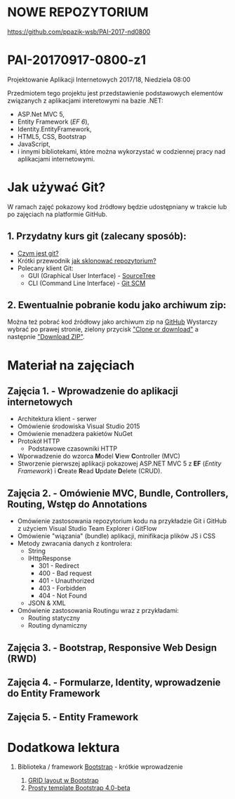 # NOWE REPOZYTORIUM

https://github.com/ppazik-wsb/PAI-2017-nd0800

# PAI-20170917-0800-z1
Projektowanie Aplikacji Internetowych 2017/18, Niedziela 08:00

Przedmiotem tego projektu jest przedstawienie podstawowych elementów związanych z aplikacjami interetowymi na bazie .NET:
+ ASP.Net MVC 5,
+ Entity Framework (*EF 6*), 
+ Identity.EntityFramework, 
+ HTML5, CSS, Bootstrap
+ JavaScript,
+ i innymi bibliotekami, które można wykorzystać w codziennej pracy nad aplikacjami internetowymi.

# Jak używać Git?

W ramach zajęć pokazowy kod źródłowy będzie udostępniany w trakcie lub po zajęciach na platformie GitHub.

## 1. Przydatny kurs git (zalecany sposób):
* [Czym jest git?](https://www.atlassian.com/git/tutorials/what-is-version-control)
* Krótki przewodnik [jak sklonować repozytorium?](https://www.atlassian.com/git/tutorials/setting-up-a-repository/git-clone)
* Polecany klient Git:
  * GUI (Graphical User Interface) - [SourceTree](https://www.sourcetreeapp.com/)
  * CLI (Command Line Interface) - [Git SCM](https://git-scm.com/)

## 2. Ewentualnie pobranie kodu jako archiwum zip:
Można też pobrać kod źródłowy jako archiwum zip na [GitHub](https://github.com/)
Wystarczy wybrać po prawej stronie, zielony przycisk ["Clone or download"](https://github.com/ppazik-wsb/PAI-20170917-0800-z1.git) a następnie ["Download ZIP"](https://github.com/ppazik-wsb/PAI-20170917-0800-z1/archive/master.zip).

# Materiał na zajęciach

## Zajęcia 1. - Wprowadzenie do aplikacji internetowych
+ Architektura klient - serwer
+ Omówienie środowiska Visual Studio 2015
+ Omówienie menadżera pakietów NuGet
+ Protokół HTTP
  + Podstawowe czasowniki HTTP
+ Wporwadzenie do wzorca **M**odel **V**iew **C**ontroller (MVC)
+ Stworzenie pierwszej aplikacji pokazowej ASP.NET MVC 5 z **EF** (_Entity Framework_) i **C**reate **R**ead **U**pdate **D**elete (CRUD).

## Zajęcia 2. - Omówienie MVC, Bundle, Controllers, Routing, Wstęp do Annotations
+ Omówienie zastosowania repozytorium kodu na przykładzie Git i GitHub z użyciem Visual Studio Team Explorer i GitFlow
+ Omówienie "wiązania" (bundle) aplikacji, minifikacja plików JS i CSS
+ Metody zwracania danych z kontrolera:
  + String
  + IHttpResponse
    + 301 - Redirect
    + 400 - Bad request
    + 401 - Unauthorized
    + 403 - Forbidden
    + 404 - Not Found
  + JSON & XML
+ Omówienie zastosowania Routingu wraz z przykładami:
  + Routing statyczny
  + Routing dynamiczny

## Zajęcia 3. - Bootstrap, Responsive Web Design (RWD)

## Zajęcia 4. - Formularze, Identity, wprowadzenie do Entity Framework

## Zajęcia 5. - Entity Framework

# Dodatkowa lektura

1. Biblioteka / framework [Bootstrap](https://getbootstrap.com/docs/4.0/getting-started/introduction/) - krótkie wprowadzenie

    1. [GRID layout w Bootstrap](https://getbootstrap.com/docs/4.0/layout/grid/)
    2. [Prosty template Bootstrap 4.0-beta](https://getbootstrap.com/docs/4.0/examples/starter-template/)
